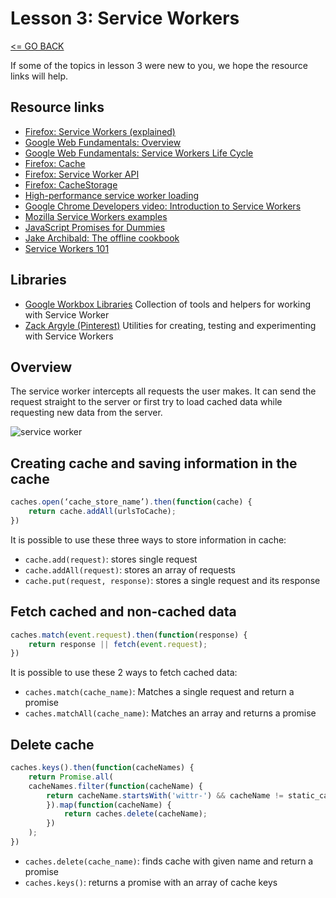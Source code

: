 # Lesson 3: Service Workers

[<= GO BACK ](../README.md)

If some of the topics in lesson 3 were new to you, we hope the resource links will help.

## Resource links

* [Firefox: Service Workers (explained)](https://developer.mozilla.org/en-US/docs/Web/API/Service_Worker_API/Using_Service_Workers)
* [Google Web Fundamentals: Overview](https://developers.google.com/web/fundamentals/primers/service-workers)
* [Google Web Fundamentals: Service Workers Life Cycle](https://developers.google.com/web/fundamentals/primers/service-workers/lifecycle)
* [Firefox: Cache](https://developer.mozilla.org/en-US/docs/Web/API/Cache)
* [Firefox: Service Worker API](https://developer.mozilla.org/en-US/docs/Web/API/Service_Worker_API)
* [Firefox: CacheStorage](https://developer.mozilla.org/en-US/docs/Web/API/CacheStorage)
* [High-performance service worker loading](https://developers.google.com/web/fundamentals/primers/service-workers/high-performance-loading)
* [Google Chrome Developers video: Introduction to Service Workers](https://www.youtube.com/watch?v=jVfXiv03y5c1)
* [Mozilla Service Workers examples](https://serviceworke.rs/)
* [JavaScript Promises for Dummies](https://scotch.io/tutorials/javascript-promises-for-dummies)
* [Jake Archibald: The offline cookbook](https://jakearchibald.com/2014/offline-cookbook/)
* [Service Workers 101](https://github.com/delapuente/service-workers-101)

## Libraries

* [Google Workbox Libraries](https://developers.google.com/web/tools/workbox/) Collection of tools and helpers for working with Service Worker
* [Zack Argyle (Pinterest)](https://github.com/pinterest/service-workers) Utilities for creating, testing and experimenting with Service Workers

## Overview
The service worker intercepts all requests the user makes. It can send the request straight to the server or first try to load cached data while requesting new data from the server.

![service worker](https://www.smashingmagazine.com/wp-content/uploads/2016/11/service-worker-offline-large-opt.jpg)

## Creating cache and saving information in the cache

```Javascript
caches.open(‘cache_store_name’).then(function(cache) {
    return cache.addAll(urlsToCache);
})
```

It is possible to use these three ways to store information in cache:

* `cache.add(request)`: stores single request
* `cache.addAll(request)`: stores an array of requests
* `cache.put(request, response)`: stores a single request and its response


## Fetch cached and non-cached data

```Javascript
caches.match(event.request).then(function(response) {
    return response || fetch(event.request);
})
```

It is possible to use these 2 ways to fetch cached data:

* `caches.match(cache_name)`: Matches a single request and return a promise
* `caches.matchAll(cache_name)`: Matches an array and returns a promise


## Delete cache

```Javascript
caches.keys().then(function(cacheNames) {
    return Promise.all(
    cacheNames.filter(function(cacheName) {
        return cacheName.startsWith('wittr-') && cacheName != static_cache_name;
        }).map(function(cacheName) {
            return caches.delete(cacheName);
        })
    );
})
```

* `caches.delete(cache_name)`: finds cache with given name and return a promise
* `caches.keys()`: returns a promise with an array of cache keys

